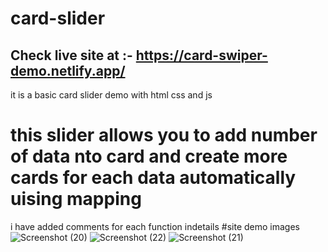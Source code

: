 # card-slider
## Check live site at :- https://card-swiper-demo.netlify.app/
it is a basic card slider demo with html css and js 
# this slider allows you to add number of data nto card and create more cards for each data automatically uising mapping 
i have added comments for each function indetails
#site demo images
![Screenshot (20)](https://github.com/user-attachments/assets/e82a122e-bc6d-413c-b8dc-d800f927cc5d)
![Screenshot (22)](https://github.com/user-attachments/assets/56f04d31-9503-4c2c-86a1-7239a34268d2)
![Screenshot (21)](https://github.com/user-attachments/assets/21d31c9d-5928-4418-86b5-1f746a119caa)
